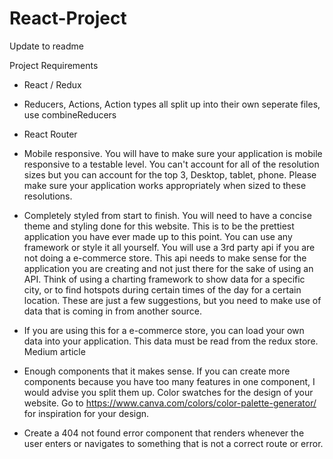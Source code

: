 # React-Project

Update to readme

Project Requirements
- React / Redux

- Reducers, Actions, Action types all split up into their own seperate files, use combineReducers

- React Router

- Mobile responsive. You will have to make sure your application is mobile responsive to a testable level. You can't account for all of the resolution sizes but you can account for the top 3, Desktop, tablet, phone. Please make sure your application works appropriately when sized to these resolutions.

- Completely styled from start to finish. You will need to have a concise theme and styling done for this website. This is to be the prettiest application you have ever made up to this point. You can use any framework or style it all yourself.
You will use a 3rd party api if you are not doing a e-commerce store. This api needs to make sense for the application you are creating and not just there for the sake of using an API. Think of using a charting framework to show data for a specific city, or to find hotspots during certain times of the day for a certain location. These are just a few suggestions, but you need to make use of data that is coming in from another source.

- If you are using this for a e-commerce store, you can load your own data into your application. This data must be read from the redux store.
Medium article

- Enough components that it makes sense. If you can create more components because you have too many features in one component, I would advise you split them up.
Color swatches for the design of your website. Go to https://www.canva.com/colors/color-palette-generator/ for inspiration for your design.

- Create a 404 not found error component that renders whenever the user enters or navigates to something that is not a correct route or error.

